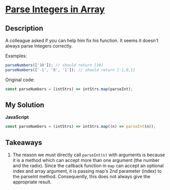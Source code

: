# [Parse Integers in Array](https://www.codewars.com/kata/535d118ccdbf501816001101)

## Description

A colleague asked if you can help him fix his function. It seems it doesn't always parse Integers correctly.

Examples:

```js
parseNumbers(['10']); // should return [10]
parseNumbers(['-1', '0', '1']); // should return [-1,0,1]
```

Original code:

```js
const parseNumbers = (intStrs) => intStrs.map(parseInt);
```

## My Solution

**JavaScript**

```js
const parseNumbers = (intStrs) => intStrs.map((n) => parseInt(n));
```

## Takeaways

1. The reason we must directly call `parseInt(n)` with arguments is because it is a method which can accept more than one argument (the number and the radix). Since the callback function in `map` can accept an optional index and array argument, it is passing map's 2nd parameter (index) to the parseInt method. Consequently, this does not always give the appropriate result.
